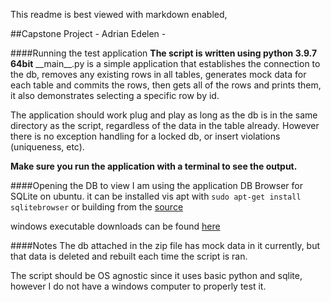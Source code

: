 This readme is best viewed with markdown enabled, 

##Capstone Project - Adrian Edelen - 

####Running the test application
**The script is written using python 3.9.7 64bit**
\_\_main\_\_.py is a simple application that establishes the connection to the db, removes any existing rows in all tables, generates mock data for each table and commits the rows, then gets all of the rows and prints them, it also demonstrates selecting a specific row by id.

The application should work plug and play as long as the db is in the same directory as the script, regardless of the data in the table already. However there is no exception handling for a locked db, or insert violations (uniqueness, etc).

**Make sure you run the application with a terminal to see the output.**


####Opening the DB to view
I am using the application DB Browser for SQLite on ubuntu.
it can be installed vis apt with `sudo apt-get install sqlitebrowser` or building from the [source](https://github.com/sqlitebrowser/sqlitebrowser "source")

windows executable downloads can be found [here](https://sqlitebrowser.org/dl/ "here")

####Notes
The db attached in the zip file has mock data in it currently, but that data is deleted and rebuilt each time the script is ran. 

The script should be OS agnostic since it uses basic python and sqlite, however I do not have a windows computer to properly test it.
